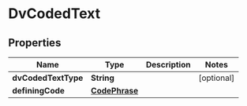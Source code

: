 # DvCodedText

## Properties
Name | Type | Description | Notes
------------ | ------------- | ------------- | -------------
**dvCodedTextType** | **String** |  |  [optional]
**definingCode** | [**CodePhrase**](CodePhrase.md) |  | 
